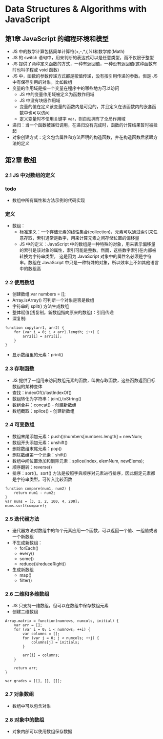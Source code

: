 Data Structures & Algorithms with JavaScript
==========

第1章  JavaScript 的编程环境和模型
-----

* JS 中的数学计算包括简单计算符(+,-,*,/,%)和数学库(Math)
* JS 的 switch 语句中，用来判断的表达式可以是任意类型，而不仅限于整型
* JS 提供了两种定义函数的方式，一种有返回值，一种没有返回值(这种函数有时也叫子程或 void 函数)
* JS 中，函数的参数传递方式都是按值传递，没有按引用传递的参数。但是 JS 中有保存引用的对象，比如数组
* 变量的作用域是指一个变量在程序中的哪些地方可以访问
    - JS 中的变量作用域被定义为函数作用域
    - JS 中没有块级作用域
    - 变量的值在定义该变量的函数内是可见的，并且定义在该函数内的嵌套函数中也可以访问
    - 定义变量时不使用关键字 var，则自动拥有了全局作用域
* 递归：当一个函数被递归调用，在递归没有完成时，函数的计算结果暂时被挂起
* 对象创建方式：定义包含属性和方法声明的构造函数，并在构造函数后紧跟方法的定义

第2章  数组
-----

### 2.1 JS 中对数组的定义
### todo
* 数组中所有属性和方法示例的代码实现

### 定义
* 数组：
    - 标准定义：一个存储元素的线性集合(collection)，元素可以通过索引来任意存取，索引通常是数字，用来计算元素之间存储位置的偏移量
    - JS 中的定义：JavaScript 中的数组是一种特殊的对象，用来表示偏移量的索引是该对象的属性，索引可能是整数。然而，这些数字索引在内部被转换为字符串类型， 这是因为 JavaScript 对象中的属性名必须是字符串。数组在 JavaScript 中只是一种特殊的对象，所以效率上不如其他语言中的数组高

### 2.2 使用数组
* 创建数组:var numbers = [];
* Array.isArray() 可判断一个对象是否是数组
* 字符串的 split() 方法生成数组
* 整体赋值(浅复制，新数组指向原来的数组)：引用传递
* 深复制:
```
function copy(arr1, arr2) {
    for (var i = 0; i < arr1.length; i++) {
        arr2[i] = arr1[i];
    }
}
```

* 显示数组里的元素：print()

### 2.3 存取函数
* JS 提供了一组用来访问数组元素的函数，叫做存取函数，这些函数返回目标数组的某种变体
* 查找：indexOf()/lastIndexOf()
* 数组转化为字符串：join(),toString()
* 数组合并：concat() - 创建新数组
* 数组截取：splice() - 创建新数组

### 2.4 可变数组
* 数组末尾添加元素：push()/numbers[numbers.length] = newNum;
* 数组开头添加元素：unshift()
* 删除数组末尾元素：pop()
* 删除数组第一个元素：shift()
* 数组中间位置添加和删除元素：splice(index, elemNum, newElems);
* 顺序翻转：reverse()
* 排序：sort()。sort() 方法是按照字典顺序对元素进行排序，因此假定元素都是字符串类型。可传入比较函数
```
function compare(num1, num2) {
    return num1 - num2;
}
var nums = [3, 1, 2, 100, 4, 200];
nums.sort(compare);
```

### 2.5 迭代器方法
*  迭代器方法对数组中的每个元素应用一个函数，可以返回一个值、一组值或者一个新数组
*  不生成新数组：
    -  forEach()
    -  every()
    -  some()
    -  reduce()/reduceRight()
*  生成新数组
    -  map()
    -  filter()

### 2.6 二维和多维数组
* JS 只支持一维数组，但可以在数组中保存数组元素
* 创建二维数组
```
Array.matrix = function(numrows, numcols, initial) {
    var arr = [];
    for (var i = 0; i < numrows; ++i) {
        var columns = [];
        for (var j = 0; j < numcols; ++j) {
            columns[j] = initials;
        }

        arr[i] = columns;
    }

    return arr;
}

var grades = [[], [], []];
```

### 2.7 对象数组
* 数组中可以包含对象

### 2.8 对象中的数组
* 对象内部可以使用数组保存数据



